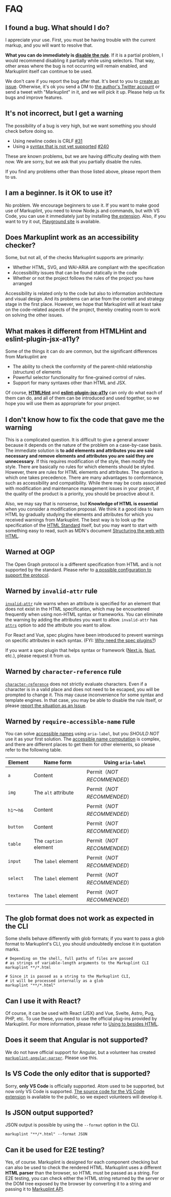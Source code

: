 # FAQ

## I found a bug. What should I do?

I appreciate your use. First, you must be having trouble with the current markup, and you will want to resolve that.

**What you can do immediately is [disable the rule](/docs/guides/ignoring-code#disable-by-selector)**. If it is a partial problem, I would recommend disabling it partially while using selectors. That way, other areas where the bug is not occurring will remain enabled, and Markuplint itself can continue to be used.

We don't care if you report the bug after that. It's best to you to [create an issue](https://github.com/markuplint/markuplint/issues/new?assignees=%40YusukeHirao&labels=Bug&template=bug_repot.md&title=Fix). Otherwise, it's ok you send a DM to [the author's Twitter account](https://twitter.com/cloud10designs) or send a tweet with "Markuplint" in it, and we will pick it up. Please help us fix bugs and improve features.

## It's not incorrect, but I get a warning

The possibility of a bug is very high, but we want something you should check before doing so.

- Using newline codes is CRLF [#31](https://github.com/markuplint/markuplint/issues/31)
- Using a [syntax that is not yet supported](/docs/guides/besides-html#supported-syntaxes) [#240](https://github.com/markuplint/markuplint/issues/240)

These are known problems, but we are having difficulty dealing with them now. We are sorry, but we ask that you partially disable the rules.

If you find any problems other than those listed above, please report them to us.

## I am a beginner. Is it OK to use it?

No problem. We encourage beginners to use it. If you want to make good use of Markuplint, you need to know Node.js and commands, but with VS Code, you can use it immediately just by installing [the extension](https://marketplace.visualstudio.com/items?itemName=yusukehirao.vscode-markuplint). Also, if you want to try it out, [Playground site](https://playground.markuplint.dev) is available.

## Does Markuplint work as an accessibility checker?

Some, but not all, of the checks Markuplint supports are primarily:

- Whether HTML, SVG, and WAI-ARIA are compliant with the specification
- Accessibility issues that can be found statically in the code
- Whether or not the project follows the rules of the project you have arranged

Accessibility is related only to the code but also to information architecture and visual design. And its problems can arise from the content and strategy stage in the first place. However, we hope that Markuplint will at least take on the code-related aspects of the project, thereby creating room to work on solving the other issues.

## What makes it different from HTMLHint and eslint-plugin-jsx-a11y?

Some of the things it can do are common, but the significant differences from Markuplint are

- The ability to check the conformity of the parent-child relationship (structure) of elements
- Powerful selector functionality for fine-grained control of rules.
- Support for many syntaxes other than HTML and JSX.

Of course, [**HTMLHint**](https://htmlhint.com/) and [**eslint-plugin-jsx-a11y**](https://github.com/jsx-eslint/eslint-plugin-jsx-a11y) can only do what each of them can do, and all of them can be introduced and used together, so we hope you will use them as appropriate for your project.

## I don't know how to fix the code that gave me the warning

This is a complicated question. It is difficult to give a general answer because it depends on the nature of the problem on a case-by-case basis. The immediate solution is **to add elements and attributes you are said necessary and remove elements and attributes you are said they are unnecessary**. If this requires modification of the style, then modify the style. There are basically no rules for which elements should be styled. However, there are rules for HTML elements and attributes. The question is which one takes precedence. There are many advantages to conformance, such as accessibility and compatibility. While there may be costs associated with modification and maintenance management issues in your project, if the quality of the product is a priority, you should be proactive about it.

Also, we may say that is nonsense, but **Knowledge of HTML is essential** when you consider a modification proposal. We think it a good idea to learn HTML by gradually studying the elements and attributes for which you received warnings from Markuplint. The best way is to look up the specification of the [HTML Standard](https://html.spec.whatwg.org/multipage/) itself, but you may want to start with something easy to read, such as MDN's document [Structuring the web with HTML](https://developer.mozilla.org/en-US/docs/Learn/HTML).

## Warned at OGP

The Open Graph protocol is a different specification from HTML and is not supported by the standard. Please refer to [a possible configuration to support the protocol](/docs/rules/invalid-attr#the-open-graph-protocol).

## Warned by `invalid-attr` rule

[`invalid-attr`](/docs/rules/invalid-attr) rule warns when an attribute is specified for an element that does not exist in the HTML specification, which may be encountered frequently when using non-HTML syntax or frameworks. You can eliminate the warning by adding the attributes you want to allow. `invalid-attr` has [`attrs`](/docs/rules/invalid-attr#setting-attrs-option) option to add the attribute you want to allow.

For React and Vue, spec plugins have been introduced to prevent warnings on specific attributes in each syntax. (FYI: [Why need the spec plugins?](/docs/guides/besides-html#why-need-the-spec-plugins))

If you want a spec plugin that helps syntax or framework ([Next.js](https://nextjs.org/), [Nuxt](https://nuxtjs.org/), etc.), please request it from us.

## Warned by `character-reference` rule

[`character-reference`](/docs/rules/character-reference) does not strictly evaluate characters. Even if a character is in a valid place and does not need to be escaped, you will be prompted to change it. This may cause inconvenience for some syntax and template engines. In that case, you may be able to disable the rule itself, or please [report the situation as an Issue](https://github.com/markuplint/markuplint/issues/new?assignees=%40YusukeHirao&labels=Bug&template=bug_repot.md&title=Fix).

## Warned by `require-accessible-name` rule

You can solve [accessible names](https://www.w3.org/TR/wai-aria-1.2/#dfn-accessible-name) using `aria-label`, but you _SHOULD NOT_ use it as your first solution. The [accessible name computation](https://www.w3.org/TR/accname-1.1/) is complex, and there are different places to get them for other elements, so please refer to the following table.

| Element    | Name form             | Using `aria-label`          |
| ---------- | --------------------- | --------------------------- |
| `a`        | Content               | Permit（_NOT RECOMMENDED_） |
| `img`      | The `alt` attribute   | Permit（_NOT RECOMMENDED_） |
| `h1`〜`h6` | Content               | Permit（_NOT RECOMMENDED_） |
| `button`   | Content               | Permit（_NOT RECOMMENDED_） |
| `table`    | The `caption` element | Permit（_NOT RECOMMENDED_） |
| `input`    | The `label` element   | Permit（_NOT RECOMMENDED_） |
| `select`   | The `label` element   | Permit（_NOT RECOMMENDED_） |
| `textarea` | The `label` element   | Permit（_NOT RECOMMENDED_） |

## The glob format does not work as expected in the CLI

Some shells behave differently with glob formats; if you want to pass a glob format to Markuplint's CLI, you should undoubtedly enclose it in quotation marks.

```shell
# Depending on the shell, full paths of files are passed
# as strings of variable-length arguments to the Markuplint CLI
markuplint **/*.html

# Since it is passed as a string to the Markuplint CLI,
# it will be processed internally as a glob
markuplint "**/*.html"
```

## Can I use it with React?

Of course, it can be used with React (JSX) and Vue, Svelte, Astro, Pug, PHP, etc. To use these, you need to use the official plug-ins provided by Markuplint. For more information, please refer to [Using to besides HTML](/docs/guides/besides-html).

## Does it seem that Angular is not supported?

We do not have official support for Angular, but a volunteer has created [`markuplint-angular-parser`](https://www.npmjs.com/package/markuplint-angular-parser). Please use this.

## Is VS Code the only editor that is supported?

Sorry, **only VS Code** is officially supported. Atom used to be supported, but now only VS Code is supported. [The source code for the VS Code extension](https://github.com/markuplint/vscode-markuplint) is available to the public, so we expect volunteers will develop it.

## Is JSON output supported?

JSON output is possible by using the `--format` option in the CLI.

```shell
markuplint "**/*.html" --format JSON
```

## Can it be used for E2E testing?

Yes, of course. Markuplint is designed for each component checking but can also be used to check the rendered HTML. Markuplint uses a different **HTML parser** than the browser, so HTML must be passed as a string. For E2E testing, you can check either the HTML string returned by the server or the DOM tree exposed by the browser by converting it to a string and passing it to [Markuplint API](/docs/api).
